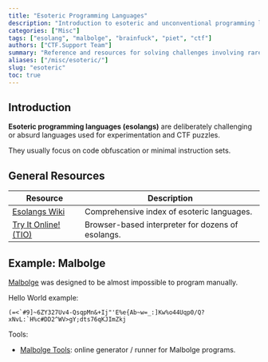 ```yaml
---
title: "Esoteric Programming Languages"
description: "Introduction to esoteric and unconventional programming languages often found in CTF obfuscation puzzles."
categories: ["Misc"]
tags: ["esolang", "malbolge", "brainfuck", "piet", "ctf"]
authors: ["CTF.Support Team"]
summary: "Reference and resources for solving challenges involving rare or obfuscated programming languages."
aliases: ["/misc/esoteric/"]
slug: "esoteric"
toc: true
---
```


## Introduction

**Esoteric programming languages (esolangs)** are deliberately challenging or absurd languages used for experimentation and CTF puzzles.

They usually focus on code obfuscation or minimal instruction sets.

## General Resources

| Resource                                             | Description                                       |
|------------------------------------------------------|---------------------------------------------------|
| [Esolangs Wiki](https://esolangs.org/wiki/Main_Page) | Comprehensive index of esoteric languages.        |
| [Try It Online! (TIO)](https://tio.run/)             | Browser-based interpreter for dozens of esolangs. |

## Example: Malbolge

[Malbolge](https://en.wikipedia.org/wiki/Malbolge) was designed to be almost impossible to program manually.

Hello World example:

```text
(=<`#9]~6ZY327Uv4-QsqpMn&+Ij"'E%e{Ab~w=_:]Kw%o44Uqp0/Q?xNvL:`H%c#DD2^WV>gY;dts76qKJImZkj
```

Tools:

- [Malbolge Tools](https://zb3.me/malbolge-tools/): online generator / runner for Malbolge programs.
